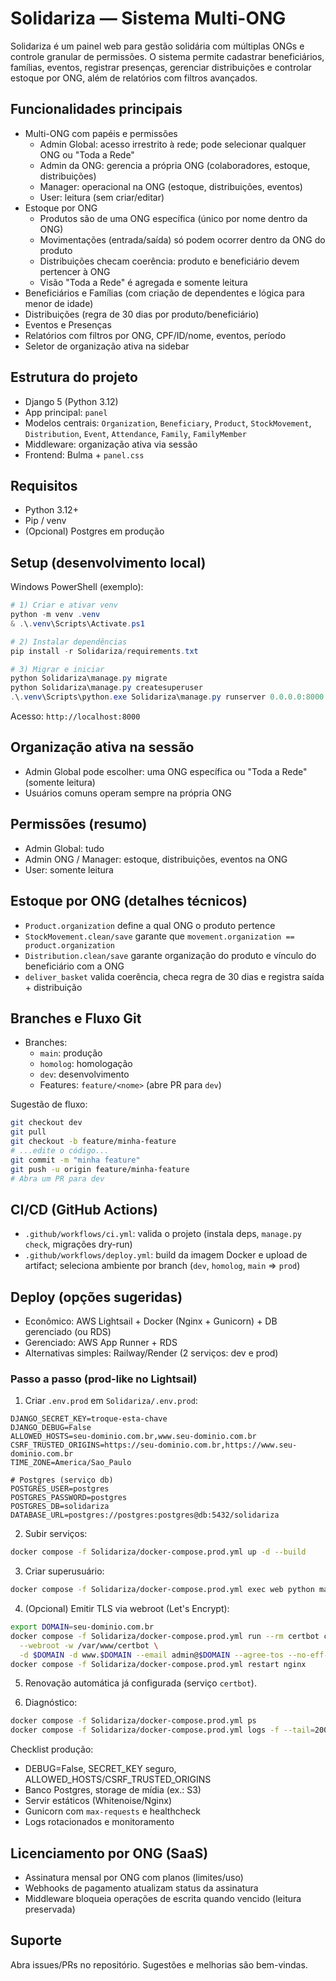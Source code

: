# Solidariza — Sistema Multi-ONG

Solidariza é um painel web para gestão solidária com múltiplas ONGs e controle granular de permissões. O sistema permite cadastrar beneficiários, famílias, eventos, registrar presenças, gerenciar distribuições e controlar estoque por ONG, além de relatórios com filtros avançados.

## Funcionalidades principais
- Multi-ONG com papéis e permissões
  - Admin Global: acesso irrestrito à rede; pode selecionar qualquer ONG ou "Toda a Rede"
  - Admin da ONG: gerencia a própria ONG (colaboradores, estoque, distribuições)
  - Manager: operacional na ONG (estoque, distribuições, eventos)
  - User: leitura (sem criar/editar)
- Estoque por ONG
  - Produtos são de uma ONG específica (único por nome dentro da ONG)
  - Movimentações (entrada/saída) só podem ocorrer dentro da ONG do produto
  - Distribuições checam coerência: produto e beneficiário devem pertencer à ONG
  - Visão "Toda a Rede" é agregada e somente leitura
- Beneficiários e Famílias (com criação de dependentes e lógica para menor de idade)
- Distribuições (regra de 30 dias por produto/beneficiário)
- Eventos e Presenças
- Relatórios com filtros por ONG, CPF/ID/nome, eventos, período
- Seletor de organização ativa na sidebar

## Estrutura do projeto
- Django 5 (Python 3.12)
- App principal: `panel`
- Modelos centrais: `Organization`, `Beneficiary`, `Product`, `StockMovement`, `Distribution`, `Event`, `Attendance`, `Family`, `FamilyMember`
- Middleware: organização ativa via sessão
- Frontend: Bulma + `panel.css`

## Requisitos
- Python 3.12+
- Pip / venv
- (Opcional) Postgres em produção

## Setup (desenvolvimento local)
Windows PowerShell (exemplo):

```powershell
# 1) Criar e ativar venv
python -m venv .venv
& .\.venv\Scripts\Activate.ps1

# 2) Instalar dependências
pip install -r Solidariza/requirements.txt

# 3) Migrar e iniciar
python Solidariza\manage.py migrate
python Solidariza\manage.py createsuperuser
.\.venv\Scripts\python.exe Solidariza\manage.py runserver 0.0.0.0:8000
```

Acesso: `http://localhost:8000`

## Organização ativa na sessão
- Admin Global pode escolher: uma ONG específica ou "Toda a Rede" (somente leitura)
- Usuários comuns operam sempre na própria ONG

## Permissões (resumo)
- Admin Global: tudo
- Admin ONG / Manager: estoque, distribuições, eventos na ONG
- User: somente leitura

## Estoque por ONG (detalhes técnicos)
- `Product.organization` define a qual ONG o produto pertence
- `StockMovement.clean/save` garante que `movement.organization == product.organization`
- `Distribution.clean/save` garante organização do produto e vínculo do beneficiário com a ONG
- `deliver_basket` valida coerência, checa regra de 30 dias e registra saída + distribuição

## Branches e Fluxo Git
- Branches:
  - `main`: produção
  - `homolog`: homologação
  - `dev`: desenvolvimento
  - Features: `feature/<nome>` (abre PR para `dev`)

Sugestão de fluxo:
```bash
git checkout dev
git pull
git checkout -b feature/minha-feature
# ...edite o código...
git commit -m "minha feature"
git push -u origin feature/minha-feature
# Abra um PR para dev
```

## CI/CD (GitHub Actions)
- `.github/workflows/ci.yml`: valida o projeto (instala deps, `manage.py check`, migrações dry-run)
- `.github/workflows/deploy.yml`: build da imagem Docker e upload de artifact; seleciona ambiente por branch (`dev`, `homolog`, `main` ⇒ `prod`)

## Deploy (opções sugeridas)
- Econômico: AWS Lightsail + Docker (Nginx + Gunicorn) + DB gerenciado (ou RDS)
- Gerenciado: AWS App Runner + RDS
- Alternativas simples: Railway/Render (2 serviços: dev e prod)

### Passo a passo (prod-like no Lightsail)

1) Criar `.env.prod` em `Solidariza/.env.prod`:

```env
DJANGO_SECRET_KEY=troque-esta-chave
DJANGO_DEBUG=False
ALLOWED_HOSTS=seu-dominio.com.br,www.seu-dominio.com.br
CSRF_TRUSTED_ORIGINS=https://seu-dominio.com.br,https://www.seu-dominio.com.br
TIME_ZONE=America/Sao_Paulo

# Postgres (serviço db)
POSTGRES_USER=postgres
POSTGRES_PASSWORD=postgres
POSTGRES_DB=solidariza
DATABASE_URL=postgres://postgres:postgres@db:5432/solidariza
```

2) Subir serviços:

```bash
docker compose -f Solidariza/docker-compose.prod.yml up -d --build
```

3) Criar superusuário:

```bash
docker compose -f Solidariza/docker-compose.prod.yml exec web python manage.py createsuperuser
```

4) (Opcional) Emitir TLS via webroot (Let's Encrypt):

```bash
export DOMAIN=seu-dominio.com.br
docker compose -f Solidariza/docker-compose.prod.yml run --rm certbot certonly \
  --webroot -w /var/www/certbot \
  -d $DOMAIN -d www.$DOMAIN --email admin@$DOMAIN --agree-tos --no-eff-email
docker compose -f Solidariza/docker-compose.prod.yml restart nginx
```

5) Renovação automática já configurada (serviço `certbot`).

6) Diagnóstico:

```bash
docker compose -f Solidariza/docker-compose.prod.yml ps
docker compose -f Solidariza/docker-compose.prod.yml logs -f --tail=200
```

Checklist produção:
- DEBUG=False, SECRET_KEY seguro, ALLOWED_HOSTS/CSRF_TRUSTED_ORIGINS
- Banco Postgres, storage de mídia (ex.: S3)
- Servir estáticos (Whitenoise/Nginx)
- Gunicorn com `max-requests` e healthcheck
- Logs rotacionados e monitoramento

## Licenciamento por ONG (SaaS)
- Assinatura mensal por ONG com planos (limites/uso)
- Webhooks de pagamento atualizam status da assinatura
- Middleware bloqueia operações de escrita quando vencido (leitura preservada)

## Suporte
Abra issues/PRs no repositório. Sugestões e melhorias são bem-vindas.

